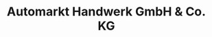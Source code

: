 ---
title: "Automarkt Handwerk GmbH & Co. KG"
url: /seiferts/automarkt-handwerk-gmbh-und-co-kg/
shop: Autohaus
---